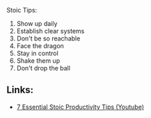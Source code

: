 Stoic Tips:
1. Show up daily
2. Establish clear systems
3. Don't be so reachable
4. Face the dragon
5. Stay in control
6. Shake them up
7. Don't drop the ball

## Links:
- [7 Essential Stoic Productivity Tips (Youtube)](https://www.youtube.com/watch?v=hzuYw5ib-B4)